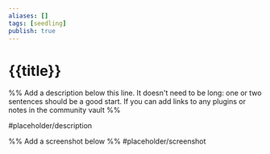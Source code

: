 ```yaml
---
aliases: []
tags: [seedling]
publish: true
---
```


# {{title}}

%% Add a description below this line. It doesn't need to be long: one or two sentences should be a good start. If you can add links to any plugins or notes in the community vault %%

#placeholder/description

%% Add a screenshot below %%
#placeholder/screenshot
